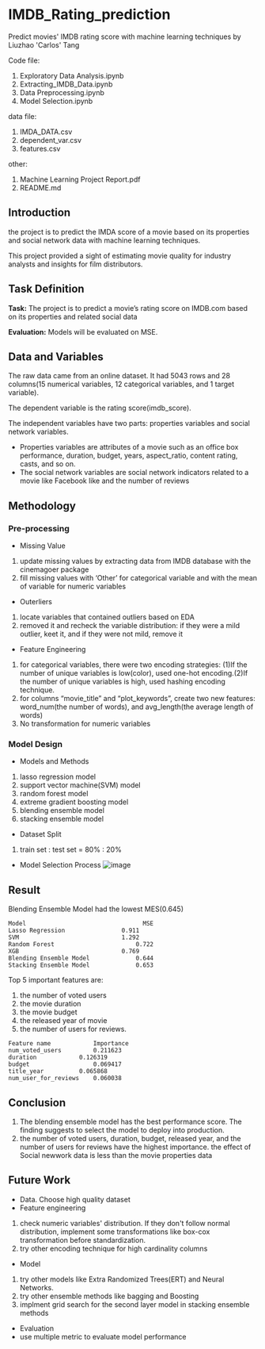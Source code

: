 # IMDB_Rating_prediction
Predict movies' IMDB rating score with machine learning techniques
by Liuzhao 'Carlos' Tang

Code file:
1. Exploratory Data Analysis.ipynb
2. Extracting_IMDB_Data.ipynb
3. Data Preprocessing.ipynb
4. Model Selection.ipynb

data file:
1. IMDA_DATA.csv
2. dependent_var.csv
3. features.csv

other:
1. Machine Learning Project Report.pdf
2. README.md

## Introduction
the project is to predict the IMDA score of a movie based on its properties and social network data with machine learning techniques.
 
This project provided a sight of estimating movie quality for industry analysts and insights for film distributors.

## Task Definition
**Task:** The project is to predict a movie’s rating score on IMDB.com based on its properties and related social data

**Evaluation:** Models will be evaluated on MSE.

## Data and Variables
The raw data came from an online dataset. It had 5043 rows and 28 columns(15 numerical variables, 12 categorical variables, and 1 target variable).

The dependent variable is the rating score(imdb_score).

The independent variables have two parts: properties variables and social network variables. 
- Properties variables are attributes of a movie such as an office box performance, duration, budget, years, aspect_ratio, content rating, casts, and so on. 
- The social network variables are social network indicators related to a movie like Facebook like and the number of reviews

## Methodology
### Pre-processing
- Missing Value
1. update missing values by extracting data from IMDB database with  the cinemagoer package
2. fill missing values with ‘Other’ for categorical variable and with the mean of variable for numeric variables
- Outerliers
1. locate variables that contained outliers based on EDA
2. removed it and recheck the variable distribution: if they were a mild outlier, keet it, and if they were not mild, remove it
- Feature Engineering
1. for categorical variables, there were two encoding strategies: (1)If the number of unique variables is low(color), used one-hot encoding.(2)If the number of unique variables is high, used hashing encoding technique.
2. for columns “movie_title” and “plot_keywords”, create two new features: word_num(the number of words), and avg_length(the average length of words)
3. No transformation for numeric variables

### Model Design
- Models and Methods
1. lasso regression model
2. support vector machine(SVM) model
3. random forest model
4. extreme gradient boosting model
5. blending ensemble model
6. stacking ensemble model

- Dataset Split
1. train set : test set = 80% : 20%

- Model Selection Process
![image](https://user-images.githubusercontent.com/64500682/169754418-ae736757-b907-4ba4-9e7f-1444614fa9d7.png)

## Result
Blending Ensemble Model had the lowest MES(0.645)
```
Model	                              MSE
Lasso Regression	            0.911
SVM	                            1.292
Random Forest	                    0.722
XGB	                            0.769
Blending Ensemble Model	            0.644
Stacking Ensemble Model	            0.653
```

Top 5 important features are: 
1. the number of voted users
2. the movie duration
3. the movie budget
4. the released year of movie
5. the number of users for reviews.

```
Feature name            Importance
num_voted_users	        0.211623
duration	        0.126319
budget	                0.069417
title_year	        0.065868
num_user_for_reviews	0.060038
```
## Conclusion
1. The blending ensemble model has the best performance score. The finding suggests to select the model to deploy into production.
2. the number of voted users, duration, budget, released year, and the number of users for reviews have the highest importance. the effect of Social newwork data is less than the movie properties data

## Future Work
- Data. Choose high quality dataset
- Feature engineering
1. check numeric variables' distribution. If they don't follow normal distribution, implement some transformations like box-cox transformation before standardization.
2. try other encoding technique for high cardinality columns
- Model
1. try other models like Extra Randomized Trees(ERT) and Neural Networks.
2. try other ensemble methods like bagging and Boosting
3. implment grid search for the second layer model in stacking ensemble methods
- Evaluation
- use multiple metric to evaluate model performance
